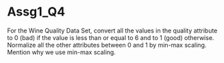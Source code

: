 # Assg1_Q4
 For the Wine Quality Data Set, convert all the values in the quality attribute to 0 (bad) if the value is less than or equal to 6 and to 1 (good) otherwise. Normalize all the other attributes between 0 and 1 by min-max scaling. Mention why we use min-max scaling. 
